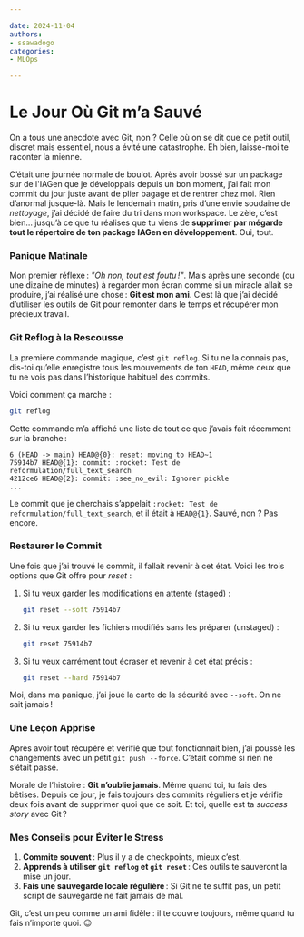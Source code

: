 ```yaml
---

date: 2024-11-04  
authors:  
- ssawadogo  
categories:  
- MLOps  

---
```

# Le Jour Où Git m’a Sauvé

On a tous une anecdote avec Git, non ? Celle où on se dit que ce petit outil, discret mais essentiel, nous a évité une catastrophe. Eh bien, laisse-moi te raconter la mienne.  

C’était une journée normale de boulot. Après avoir bossé sur un package sur de l'IAGen que je développais depuis un bon moment, j’ai fait mon commit du jour juste avant de plier bagage et de rentrer chez moi. Rien d’anormal jusque-là. Mais le lendemain matin, pris d’une envie soudaine de *nettoyage*, j’ai décidé de faire du tri dans mon workspace. Le zèle, c’est bien… jusqu’à ce que tu réalises que tu viens de **supprimer par mégarde tout le répertoire de ton package IAGen en développement**. Oui, tout.  
<!-- more -->

### Panique Matinale  
Mon premier réflexe : *"Oh non, tout est foutu !"*. Mais après une seconde (ou une dizaine de minutes) à regarder mon écran comme si un miracle allait se produire, j’ai réalisé une chose : **Git est mon ami**. C’est là que j’ai décidé d’utiliser les outils de Git pour remonter dans le temps et récupérer mon précieux travail.  

### Git Reflog à la Rescousse  
La première commande magique, c’est `git reflog`. Si tu ne la connais pas, dis-toi qu’elle enregistre tous les mouvements de ton `HEAD`, même ceux que tu ne vois pas dans l’historique habituel des commits.  

Voici comment ça marche :  

```bash
git reflog
```  

Cette commande m’a affiché une liste de tout ce que j’avais fait récemment sur la branche :  

```
6 (HEAD -> main) HEAD@{0}: reset: moving to HEAD~1
75914b7 HEAD@{1}: commit: :rocket: Test de reformulation/full_text_search
4212ce6 HEAD@{2}: commit: :see_no_evil: Ignorer pickle
...  
```  

Le commit que je cherchais s’appelait `:rocket: Test de reformulation/full_text_search`, et il était à `HEAD@{1}`. Sauvé, non ? Pas encore.  

### Restaurer le Commit  
Une fois que j’ai trouvé le commit, il fallait revenir à cet état. Voici les trois options que Git offre pour *reset* :  

1. Si tu veux garder les modifications en attente (staged) :  
   ```bash
   git reset --soft 75914b7
   ```  

2. Si tu veux garder les fichiers modifiés sans les préparer (unstaged) :  
   ```bash
   git reset 75914b7
   ```  

3. Si tu veux carrément tout écraser et revenir à cet état précis :  
   ```bash
   git reset --hard 75914b7
   ```  

Moi, dans ma panique, j’ai joué la carte de la sécurité avec `--soft`. On ne sait jamais !  

### Une Leçon Apprise  
Après avoir tout récupéré et vérifié que tout fonctionnait bien, j’ai poussé les changements avec un petit `git push --force`. C’était comme si rien ne s’était passé.  

Morale de l’histoire : **Git n’oublie jamais**. Même quand toi, tu fais des bêtises. Depuis ce jour, je fais toujours des commits réguliers et je vérifie deux fois avant de supprimer quoi que ce soit. Et toi, quelle est ta *success story* avec Git ?  


### Mes Conseils pour Éviter le Stress
1. **Commite souvent** : Plus il y a de checkpoints, mieux c’est.  
2. **Apprends à utiliser `git reflog` et `git reset`** : Ces outils te sauveront la mise un jour.  
3. **Fais une sauvegarde locale régulière** : Si Git ne te suffit pas, un petit script de sauvegarde ne fait jamais de mal.  

Git, c’est un peu comme un ami fidèle : il te couvre toujours, même quand tu fais n’importe quoi. 😉  